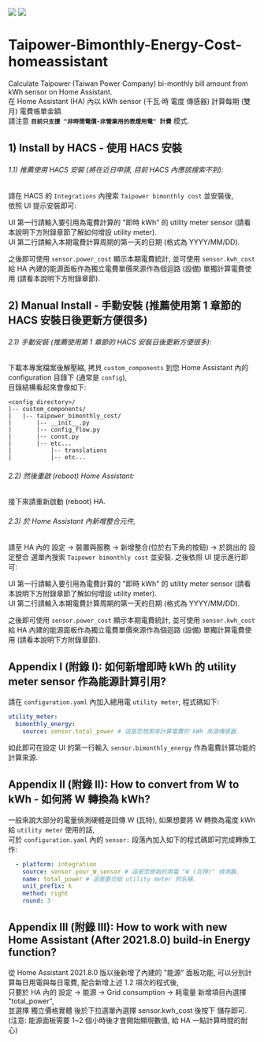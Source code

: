 [![](https://img.shields.io/github/v/release/cnstudio/Taipower-Bimonthly-Energy-Cost-homeassistant.svg?style=flat-square)](https://github.com/cnstudio/Taipower-Bimonthly-Energy-Cost-homeassistant/releases/latest) [![](https://img.shields.io/badge/HACS-Custom-orange.svg?style=flat-square)](https://github.com/custom-components/hacs)

# Taipower-Bimonthly-Energy-Cost-homeassistant
Calculate Taipower (Taiwan Power Company) bi-monthly bill amount from kWh sensor on Home Assistant.  
在 Home Assistant (HA) 內以 kWh sensor (千瓦⋅時 電度 傳感器) 計算每期 (雙月) 電費帳單金額.  
請注意 **`目前只支援 "非時間電價-非營業用的表燈用電" 計費`** 模式. 

## 1) Install by HACS - 使用 HACS 安裝

###### 1.1) 推薦使用 HACS 安裝 (將在近日申請, 目前 HACS 內應該搜索不到):
請在 HACS 的 `Integrations` 內搜索 `Taipower bimonthly cost` 並安裝後,  
依照 UI 提示安裝即可:  
  
UI 第一行請輸入要引用為電費計算的 "即時 kWh" 的 utility meter sensor (請看本說明下方附錄章節了解如何增設 utility meter).  
UI 第二行請輸入本期電費計算周期的第一天的日期 (格式為 YYYY/MM/DD).  
  
之後即可使用 `sensor.power_cost` 顯示本期電費統計, 
並可使用 `sensor.kwh_cost` 給 HA 內建的能源面板作為獨立電費單價來源作為個迴路 (設備) 單獨計算電費使用 (請看本說明下方附錄章節).  
  
## 2) Manual Install - 手動安裝 (推薦使用第 1 章節的 HACS 安裝日後更新方便很多)

###### 2.1) 手動安裝 (推薦使用第 1 章節的 HACS 安裝日後更新方便很多):
下載本專案檔案後解壓縮, 拷貝 `custom_components` 到您 Home Assistant 內的 configuration 目錄下 (通常是 `config`),  
目錄結構看起來會像如下:  

```
<config directory>/
|-- custom_components/
|   |-- taipower_bimonthly_cost/
|       |-- __init__.py
|       |-- config_flow.py
|       |-- const.py
|       |-- etc...
|           |-- translations
|           |-- etc...
```
  
###### 2.2) 然後重啟 (reboot) Home Assistant:
接下來請重新啟動 (reboot) HA.  
  
###### 2.3) 於 Home Assistant 內新增整合元件, 
請至 HA 內的 設定 -> 裝置與服務 -> 新增整合(位於右下角的按鈕) -> 於跳出的 設定整合 選單內搜索 `Taipower bimonthly cost` 並安裝.
之後依照 UI 提示進行即可:  
  
UI 第一行請輸入要引用為電費計算的 "即時 kWh" 的 utility meter sensor (請看本說明下方附錄章節了解如何增設 utility meter).  
UI 第二行請輸入本期電費計算周期的第一天的日期 (格式為 YYYY/MM/DD).  
  
之後即可使用 `sensor.power_cost` 顯示本期電費統計, 
並可使用 `sensor.kwh_cost` 給 HA 內建的能源面板作為獨立電費單價來源作為個迴路 (設備) 單獨計算電費使用 (請看本說明下方附錄章節).  
  
  
## Appendix I (附錄 I): 如何新增即時 kWh 的 utility meter sensor 作為能源計算引用?
請在 `configuration.yaml` 內加入總用電 `utility meter`, 程式碼如下:  

```yaml
utility_meter:
  bimonthly_energy:
    source: sensor.total_power # 這是您想用來計算電費的 kWh 來源傳感器.
```
  
如此即可在設定 UI 的第一行輸入 `sensor.bimonthly_energy` 作為電費計算功能的計算來源.  
  
## Appendix II (附錄 II): How to convert from W to kWh - 如何將 W 轉換為 kWh?  
一般來說大部分的電量偵測硬體是回傳 W (瓦特), 如果想要將 W 轉換為電度 kWh 給 `utility meter` 使用的話,  
可於 `configuration.yaml` 內的 `sensor:` 段落內加入如下的程式碼即可完成轉換工作:

```yaml
  - platform: integration
    source: sensor.your_W_sensor # 這是您原始的用電 "W (瓦特)" 偵測器.
    name: total_power # 這是要交給 utility meter 的名稱.
    unit_prefix: k
    method: right
    round: 3
```

## Appendix III (附錄 III): How to work with new Home Assistant (After 2021.8.0) build-in Energy function?  
從 Home Assistant 2021.8.0 版以後新增了內建的 "能源" 面板功能, 可以分別計算每日用電與每日電費, 配合新增上述 1.2 項次的程式後,  
只要於 HA 內的 設定 -> 能源 -> Grid consumption -> 耗電量 新增項目內選擇 "total_power",  
並選擇 獨立價格實體 後於下拉選單內選擇 sensor.kwh_cost 後按下 儲存即可.  
(注意: 能源面板需要 1~2 個小時後才會開始顯現數值, 給 HA 一點計算時間的耐心)  
